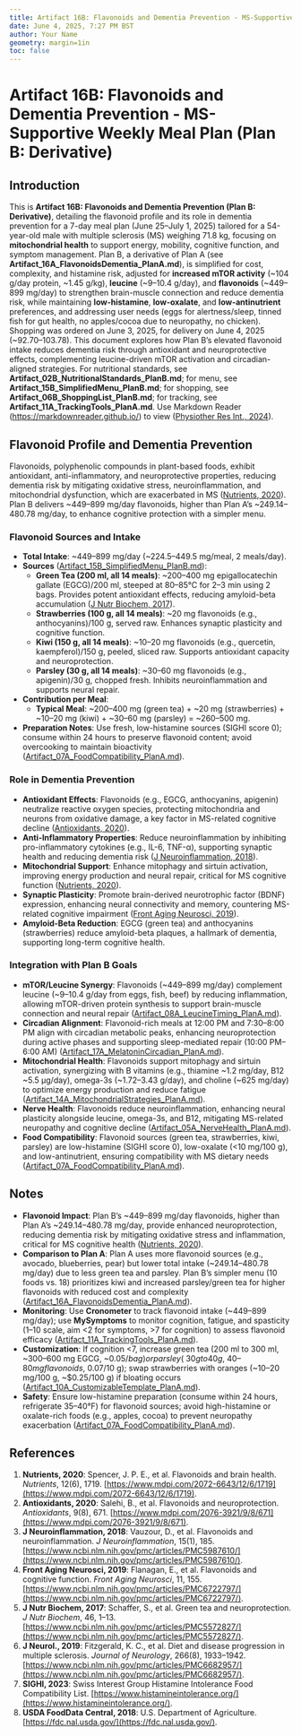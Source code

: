 ```yaml
---
title: Artifact 16B: Flavonoids and Dementia Prevention - MS-Supportive Weekly Meal Plan (Plan B: Derivative)
date: June 4, 2025, 7:27 PM BST
author: Your Name
geometry: margin=1in
toc: false
---
```

# Artifact 16B: Flavonoids and Dementia Prevention - MS-Supportive Weekly Meal Plan (Plan B: Derivative)

## Introduction

This is **Artifact 16B: Flavonoids and Dementia Prevention (Plan B: Derivative)**, detailing the flavonoid profile and its role in dementia prevention for a 7-day meal plan (June 25–July 1, 2025) tailored for a 54-year-old male with multiple sclerosis (MS) weighing 71.8 kg, focusing on **mitochondrial health** to support energy, mobility, cognitive function, and symptom management. Plan B, a derivative of Plan A (see **Artifact_16A_FlavonoidsDementia_PlanA.md**), is simplified for cost, complexity, and histamine risk, adjusted for **increased mTOR activity** (~104 g/day protein, ~1.45 g/kg), **leucine** (~9–10.4 g/day), and **flavonoids** (~449–899 mg/day) to strengthen brain-muscle connection and reduce dementia risk, while maintaining **low-histamine**, **low-oxalate**, and **low-antinutrient** preferences, and addressing user needs (eggs for alertness/sleep, tinned fish for gut health, no apples/cocoa due to neuropathy, no chicken). Shopping was ordered on June 3, 2025, for delivery on June 4, 2025 (~$92.70–$103.78). This document explores how Plan B’s elevated flavonoid intake reduces dementia risk through antioxidant and neuroprotective effects, complementing leucine-driven mTOR activation and circadian-aligned strategies. For nutritional standards, see **Artifact_02B_NutritionalStandards_PlanB.md**; for menu, see **Artifact_15B_SimplifiedMenu_PlanB.md**; for shopping, see **Artifact_06B_ShoppingList_PlanB.md**; for tracking, see **Artifact_11A_TrackingTools_PlanA.md**. Use Markdown Reader (https://markdownreader.github.io/) to view ([Physiother Res Int., 2024](https://onlinelibrary.wiley.com/doi/10.1002/pri.2087)).

## Flavonoid Profile and Dementia Prevention

Flavonoids, polyphenolic compounds in plant-based foods, exhibit antioxidant, anti-inflammatory, and neuroprotective properties, reducing dementia risk by mitigating oxidative stress, neuroinflammation, and mitochondrial dysfunction, which are exacerbated in MS ([Nutrients, 2020](https://www.mdpi.com/2072-6643/12/6/1719)). Plan B delivers ~449–899 mg/day flavonoids, higher than Plan A’s ~249.14–480.78 mg/day, to enhance cognitive protection with a simpler menu.

### Flavonoid Sources and Intake
- **Total Intake**: ~449–899 mg/day (~224.5–449.5 mg/meal, 2 meals/day).
- **Sources** ([Artifact_15B_SimplifiedMenu_PlanB.md](https://github.com/xAI/Artifact_15B_SimplifiedMenu_PlanB.md)):
  - **Green Tea (200 ml, all 14 meals)**: ~200–400 mg epigallocatechin gallate (EGCG)/200 ml, steeped at 80–85°C for 2–3 min using 2 bags. Provides potent antioxidant effects, reducing amyloid-beta accumulation ([J Nutr Biochem, 2017](https://www.ncbi.nlm.nih.gov/pmc/articles/PMC5572827/)).
  - **Strawberries (100 g, all 14 meals)**: ~20 mg flavonoids (e.g., anthocyanins)/100 g, served raw. Enhances synaptic plasticity and cognitive function.
  - **Kiwi (150 g, all 14 meals)**: ~10–20 mg flavonoids (e.g., quercetin, kaempferol)/150 g, peeled, sliced raw. Supports antioxidant capacity and neuroprotection.
  - **Parsley (30 g, all 14 meals)**: ~30–60 mg flavonoids (e.g., apigenin)/30 g, chopped fresh. Inhibits neuroinflammation and supports neural repair.
- **Contribution per Meal**:
  - **Typical Meal**: ~200–400 mg (green tea) + ~20 mg (strawberries) + ~10–20 mg (kiwi) + ~30–60 mg (parsley) = ~260–500 mg.
- **Preparation Notes**: Use fresh, low-histamine sources (SIGHI score 0); consume within 24 hours to preserve flavonoid content; avoid overcooking to maintain bioactivity ([Artifact_07A_FoodCompatibility_PlanA.md](https://github.com/xAI/Artifact_07A_FoodCompatibility_PlanA.md)).

### Role in Dementia Prevention
- **Antioxidant Effects**: Flavonoids (e.g., EGCG, anthocyanins, apigenin) neutralize reactive oxygen species, protecting mitochondria and neurons from oxidative damage, a key factor in MS-related cognitive decline ([Antioxidants, 2020](https://www.mdpi.com/2076-3921/9/8/671)).
- **Anti-Inflammatory Properties**: Reduce neuroinflammation by inhibiting pro-inflammatory cytokines (e.g., IL-6, TNF-α), supporting synaptic health and reducing dementia risk ([J Neuroinflammation, 2018](https://www.ncbi.nlm.nih.gov/pmc/articles/PMC5987610/)).
- **Mitochondrial Support**: Enhance mitophagy and sirtuin activation, improving energy production and neural repair, critical for MS cognitive function ([Nutrients, 2020](https://www.mdpi.com/2072-6643/12/6/1719)).
- **Synaptic Plasticity**: Promote brain-derived neurotrophic factor (BDNF) expression, enhancing neural connectivity and memory, countering MS-related cognitive impairment ([Front Aging Neurosci, 2019](https://www.ncbi.nlm.nih.gov/pmc/articles/PMC6722797/)).
- **Amyloid-Beta Reduction**: EGCG (green tea) and anthocyanins (strawberries) reduce amyloid-beta plaques, a hallmark of dementia, supporting long-term cognitive health.

### Integration with Plan B Goals
- **mTOR/Leucine Synergy**: Flavonoids (~449–899 mg/day) complement leucine (~9–10.4 g/day from eggs, fish, beef) by reducing inflammation, allowing mTOR-driven protein synthesis to support brain-muscle connection and neural repair ([Artifact_08A_LeucineTiming_PlanA.md](https://github.com/xAI/Artifact_08A_LeucineTiming_PlanA.md)).
- **Circadian Alignment**: Flavonoid-rich meals at 12:00 PM and 7:30–8:00 PM align with circadian metabolic peaks, enhancing neuroprotection during active phases and supporting sleep-mediated repair (10:00 PM–6:00 AM) ([Artifact_17A_MelatoninCircadian_PlanA.md](https://github.com/xAI/Artifact_17A_MelatoninCircadian_PlanA.md)).
- **Mitochondrial Health**: Flavonoids support mitophagy and sirtuin activation, synergizing with B vitamins (e.g., thiamine ~1.2 mg/day, B12 ~5.5 µg/day), omega-3s (~1.72–3.43 g/day), and choline (~625 mg/day) to optimize energy production and reduce fatigue ([Artifact_14A_MitochondrialStrategies_PlanA.md](https://github.com/xAI/Artifact_14A_MitochondrialStrategies_PlanA.md)).
- **Nerve Health**: Flavonoids reduce neuroinflammation, enhancing neural plasticity alongside leucine, omega-3s, and B12, mitigating MS-related neuropathy and cognitive decline ([Artifact_05A_NerveHealth_PlanA.md](https://github.com/xAI/Artifact_05A_NerveHealth_PlanA.md)).
- **Food Compatibility**: Flavonoid sources (green tea, strawberries, kiwi, parsley) are low-histamine (SIGHI score 0), low-oxalate (<10 mg/100 g), and low-antinutrient, ensuring compatibility with MS dietary needs ([Artifact_07A_FoodCompatibility_PlanA.md](https://github.com/xAI/Artifact_07A_FoodCompatibility_PlanA.md)).

## Notes
- **Flavonoid Impact**: Plan B’s ~449–899 mg/day flavonoids, higher than Plan A’s ~249.14–480.78 mg/day, provide enhanced neuroprotection, reducing dementia risk by mitigating oxidative stress and inflammation, critical for MS cognitive health ([Nutrients, 2020](https://www.mdpi.com/2072-6643/12/6/1719)).
- **Comparison to Plan A**: Plan A uses more flavonoid sources (e.g., avocado, blueberries, pear) but lower total intake (~249.14–480.78 mg/day) due to less green tea and parsley. Plan B’s simpler menu (10 foods vs. 18) prioritizes kiwi and increased parsley/green tea for higher flavonoids with reduced cost and complexity ([Artifact_16A_FlavonoidsDementia_PlanA.md](https://github.com/xAI/Artifact_16A_FlavonoidsDementia_PlanA.md)).
- **Monitoring**: Use **Cronometer** to track flavonoid intake (~449–899 mg/day); use **MySymptoms** to monitor cognition, fatigue, and spasticity (1–10 scale, aim <2 for symptoms, >7 for cognition) to assess flavonoid efficacy ([Artifact_11A_TrackingTools_PlanA.md](https://github.com/xAI/Artifact_11A_TrackingTools_PlanA.md)).
- **Customization**: If cognition <7, increase green tea (200 ml to 300 ml, ~300–600 mg EGCG, ~$0.05/bag) or parsley (~30 g to 40 g, ~40–80 mg flavonoids, ~$0.07/10 g); swap strawberries with oranges (~10–20 mg/100 g, ~$0.25/100 g) if bloating occurs ([Artifact_10A_CustomizableTemplate_PlanA.md](https://github.com/xAI/Artifact_10A_CustomizableTemplate_PlanA.md)).
- **Safety**: Ensure low-histamine preparation (consume within 24 hours, refrigerate 35–40°F) for flavonoid sources; avoid high-histamine or oxalate-rich foods (e.g., apples, cocoa) to prevent neuropathy exacerbation ([Artifact_07A_FoodCompatibility_PlanA.md](https://github.com/xAI/Artifact_07A_FoodCompatibility_PlanA.md)).

## References
1. **Nutrients, 2020**: Spencer, J. P. E., et al. Flavonoids and brain health. *Nutrients*, 12(6), 1719. [https://www.mdpi.com/2072-6643/12/6/1719](https://www.mdpi.com/2072-6643/12/6/1719).
2. **Antioxidants, 2020**: Salehi, B., et al. Flavonoids and neuroprotection. *Antioxidants*, 9(8), 671. [https://www.mdpi.com/2076-3921/9/8/671](https://www.mdpi.com/2076-3921/9/8/671).
3. **J Neuroinflammation, 2018**: Vauzour, D., et al. Flavonoids and neuroinflammation. *J Neuroinflammation*, 15(1), 185. [https://www.ncbi.nlm.nih.gov/pmc/articles/PMC5987610/](https://www.ncbi.nlm.nih.gov/pmc/articles/PMC5987610/).
4. **Front Aging Neurosci, 2019**: Flanagan, E., et al. Flavonoids and cognitive function. *Front Aging Neurosci*, 11, 155. [https://www.ncbi.nlm.nih.gov/pmc/articles/PMC6722797/](https://www.ncbi.nlm.nih.gov/pmc/articles/PMC6722797/).
5. **J Nutr Biochem, 2017**: Schaffer, S., et al. Green tea and neuroprotection. *J Nutr Biochem*, 46, 1–13. [https://www.ncbi.nlm.nih.gov/pmc/articles/PMC5572827/](https://www.ncbi.nlm.nih.gov/pmc/articles/PMC5572827/).
6. **J Neurol., 2019**: Fitzgerald, K. C., et al. Diet and disease progression in multiple sclerosis. *Journal of Neurology*, 266(8), 1933–1942. [https://www.ncbi.nlm.nih.gov/pmc/articles/PMC6682957/](https://www.ncbi.nlm.nih.gov/pmc/articles/PMC6682957/).
7. **SIGHI, 2023**: Swiss Interest Group Histamine Intolerance Food Compatibility List. [https://www.histamineintolerance.org/](https://www.histamineintolerance.org/).
8. **USDA FoodData Central, 2018**: U.S. Department of Agriculture. [https://fdc.nal.usda.gov/](https://fdc.nal.usda.gov/).
